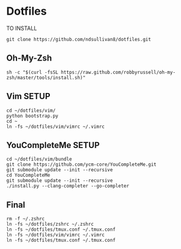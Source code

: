# Dotfiles
TO INSTALL
```
git clone https://github.com/ndsullivan8/dotfiles.git
```

## Oh-My-Zsh

```
sh -c "$(curl -fsSL https://raw.github.com/robbyrussell/oh-my-zsh/master/tools/install.sh)"
```

## Vim SETUP
```
cd ~/dotfiles/vim/
python bootstrap.py
cd ~
ln -fs ~/dotfiles/vim/vimrc ~/.vimrc
```

## YouCompleteMe SETUP
```
cd ~/dotfiles/vim/bundle
git clone https://github.com/ycm-core/YouCompleteMe.git
git submodule update --init --recursive
cd YouCompleteMe
git submodule update --init --recursive
./install.py --clang-completer --go-completer
```

## Final
```
rm -f ~/.zshrc
ln -fs ~/dotfiles/zshrc ~/.zshrc
ln -fs ~/dotfiles/tmux.conf ~/.tmux.conf
ln -fs ~/dotfiles/vim/vimrc ~/.vimrc
ln -fs ~/dotfiles/tmux.conf ~/.tmux.conf
```
